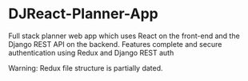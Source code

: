 # DJReact-Planner-App

Full stack planner web app which uses React on the front-end and the Django REST API on the backend.
Features complete and secure authentication using Redux and Django REST auth

Warning: Redux file structure is partially dated.
